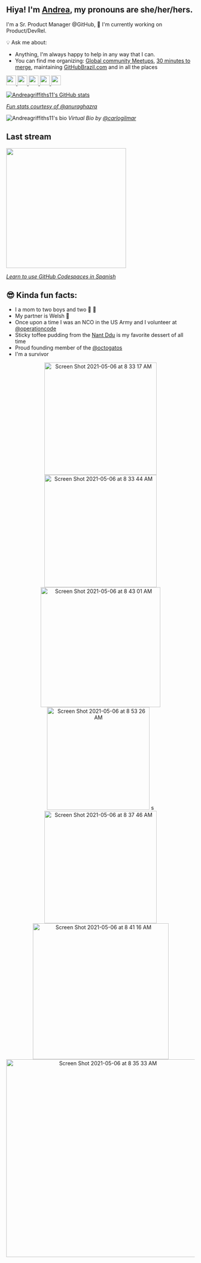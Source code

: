## Hiya! I'm [Andrea](https://github.com/readme/andrea-griffiths), my pronouns are she/her/hers. 
I'm a Sr. Product Manager @GitHub, 🧰  I'm currently working on Product/DevRel.

💡 Ask me about:
- Anything, I'm always happy to help in any way that I can. 
- You can find me organizing: [Global community Meetups](https://www.meetup.com/pro/github-virtual-meetup/), [30 minutes to merge](https://github.community/tag/30-minutes-to-merge), maintaining [GitHubBrazil.com](https://githubbrasil.com) and in all the places 
<a href="https://github.com/andreagriffiths11">
    <img src="https://img.icons8.com/color/48/000000/github.png" width="26px"/>
  <a href="https://www.linkedin.com/in/andreagriffiths11/">
    <img src="https://img.icons8.com/color/48/000000/linkedin-circled.png" width="26px"/>
  </a>
  <a href="https://twitter.com/alacolombia">
    <img src="https://img.icons8.com/color/48/000000/twitter-circled.png" width="26px"/>
  </a>
  <a href="https://www.tiktok.com/@alacolombiadev/">
    <img src="https://user-images.githubusercontent.com/20666190/117302597-cec82180-ae49-11eb-854e-9c1ba1d8a355.png" width="26px"/>
  </a>
  <a href="https://t.me/andreagriffiths11">
    <img src="https://user-images.githubusercontent.com/20666190/117302981-354d3f80-ae4a-11eb-8017-fe7b21ffb80c.png" width="26px"/>

![Andreagriffiths11's GitHub stats](https://github-readme-stats.vercel.app/api?username=andreagriffiths11&count_private=true&show_icons=true&theme=radical)
   
_Fun stats courtesy of [@anuraghazra](anuraghazra/github-readme-stats)_ 
  
![Andreagriffiths11's bio](https://user-images.githubusercontent.com/20666190/122810850-d3338700-d29d-11eb-91cd-5b741f1df909.png)
_Virtual Bio by [@carlogilmar](https://github.com/carlogilmar)_

## Last stream

<a href="https://www.youtube.com/live/_1-jFB9kfAY?feature=share">
    <img src="https://user-images.githubusercontent.com/20666190/229819545-eb4caf14-a5b2-42f6-89ee-b3f5abf0c7fd.png" width="320px"/>
    
 _Learn to use [GitHub Codespaces in Spanish](https://www.youtube.com/live/_1-jFB9kfAY?feature=share)_


## 😎 Kinda fun facts:
- I a mom to two boys and two 🐶 🐶 
- My partner is Welsh 🏴󠁧󠁢󠁷󠁬󠁳󠁿
- Once upon a time I was an NCO in the US Army and I volunteer at [@operationcode](https://github.com/OperationCode)
- Sticky toffee pudding from the [Nant Ddu](https://nant-ddu-lodge.co.uk/) is my favorite dessert of all time
- Proud founding member of the [@octogatos](https://github.com/Octogatos)
- I'm a survivor

<p align="center">
  
<img width="300" alt="Screen Shot 2021-05-06 at 8 33 17 AM" src="https://user-images.githubusercontent.com/20666190/117298862-d685c700-ae45-11eb-91af-cb7d28d2582e.png">
<img width="300" alt="Screen Shot 2021-05-06 at 8 33 44 AM" src="https://user-images.githubusercontent.com/20666190/117298808-c968d800-ae45-11eb-8039-56f762fb2689.png">
<img width="320" alt="Screen Shot 2021-05-06 at 8 43 01 AM" src="https://user-images.githubusercontent.com/20666190/117300016-25802c00-ae47-11eb-9569-bd151a68a16f.png">
<img width="274" alt="Screen Shot 2021-05-06 at 8 53 26 AM" src="https://user-images.githubusercontent.com/20666190/117301329-8b20e800-ae48-11eb-9ca7-70691b7f5e3b.png">
s<img width="300" alt="Screen Shot 2021-05-06 at 8 37 46 AM" src="https://user-images.githubusercontent.com/20666190/117299546-ad196b00-ae46-11eb-9aa8-e9ded72df893.png">
<img width="363" alt="Screen Shot 2021-05-06 at 8 41 16 AM" src="https://user-images.githubusercontent.com/20666190/117299697-d4703800-ae46-11eb-917a-21721c2b37be.png">
<img width="528" alt="Screen Shot 2021-05-06 at 8 35 33 AM" src="https://user-images.githubusercontent.com/20666190/117304804-25cef600-ae4c-11eb-8fb7-6ce913d22c6a.png">




